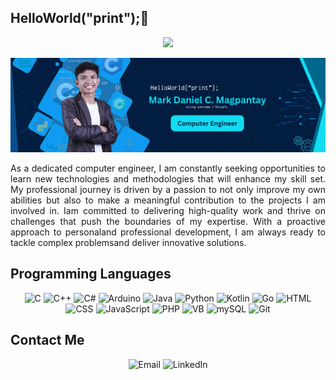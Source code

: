 ## HelloWorld("print");👋

<p align="center">
  <img src="https://readme-typing-svg.herokuapp.com?size=24&duration=4000&color=00FF00&lines=Welcome+to+my+GitHub+profile!;I+am+a+Computer+Engineer.;I+love+coding.">
</p>

<p align="center">
  <img src="https://github.com/Nielark/Images/blob/master/My%20Profile%20Banner.png">
</p>

<div align="justify">
</p>As a dedicated computer engineer, I am constantly seeking opportunities to learn new technologies and methodologies that will enhance my skill set. My professional journey is driven by a passion to not only improve my own abilities but also to make a meaningful contribution to the projects I am involved in. Iam committed to delivering high-quality work and thrive on challenges that push the boundaries of my expertise. With a proactive approach to personaland professional development, I am always ready to tackle complex problemsand deliver innovative solutions.</p>
</div>

## Programming Languages

<p align="center">
  <img src="https://cdn.jsdelivr.net/gh/devicons/devicon@latest/icons/c/c-original.svg" alt="C" style="width: 50px; height: 50px;"/>
  <img src="https://cdn.jsdelivr.net/gh/devicons/devicon@latest/icons/cplusplus/cplusplus-original.svg" alt="C++" style="width: 50px; height: 50px;"/>
  <img src="https://cdn.jsdelivr.net/gh/devicons/devicon@latest/icons/csharp/csharp-original.svg" alt="C#" style="width: 50px; height: 50px;"/>
  <img src="https://cdn.jsdelivr.net/gh/devicons/devicon@latest/icons/arduino/arduino-original.svg" alt="Arduino" style="width: 50px; height: 50px;"/>
  <img src="https://cdn.jsdelivr.net/gh/devicons/devicon@latest/icons/java/java-original.svg" alt="Java" style="width: 50px; height: 50px;"/>
  <img src="https://cdn.jsdelivr.net/gh/devicons/devicon@latest/icons/python/python-original.svg" alt="Python" style="width: 50px; height: 50px;"/>
  <img src="https://cdn.jsdelivr.net/gh/devicons/devicon@latest/icons/kotlin/kotlin-original.svg" alt="Kotlin" style="width: 50px; height: 50px;"/>
  <img src="https://cdn.jsdelivr.net/gh/devicons/devicon@latest/icons/goland/goland-original.svg" alt="Go" style="width: 50px; height: 50px;"/>
  <img src="https://cdn.jsdelivr.net/gh/devicons/devicon@latest/icons/html5/html5-original.svg" alt="HTML" style="width: 50px; height: 50px;"/>
  <img src="https://cdn.jsdelivr.net/gh/devicons/devicon@latest/icons/css3/css3-original.svg" alt="CSS" style="width: 50px; height: 50px;"/>
  <img src="https://cdn.jsdelivr.net/gh/devicons/devicon@latest/icons/javascript/javascript-original.svg" alt="JavaScript" style="width: 50px; height: 50px;"/>
  <img src="https://cdn.jsdelivr.net/gh/devicons/devicon@latest/icons/php/php-original.svg" alt="PHP" style="width: 50px; height: 50px;"/>
  <img src="https://cdn.jsdelivr.net/gh/devicons/devicon@latest/icons/visualbasic/visualbasic-original.svg" alt="VB" style="width: 50px; height: 50px;"/>
  <img src="https://cdn.jsdelivr.net/gh/devicons/devicon@latest/icons/mysql/mysql-original-wordmark.svg" alt="mySQL" style="width: 50px; height: 50px;"/>
  <img src="https://cdn.jsdelivr.net/gh/devicons/devicon@latest/icons/git/git-original.svg" alt="Git" style="width: 50px; height: 50px;"/>
</p>

## Contact Me

<p align="center">
  <a href="mailto:markdanielcmagpantay@gmail.com" style="text-decoration: none;">
    <img src="https://img.shields.io/badge/Email-D14836?style=for-the-badge&logo=gmail&logoColor=white" alt="Email"/>
  </a>
  <a href="http://www.linkedin.com/in/mark-daniel-magpantay" style="text-decoration: none;">
    <img src="https://img.shields.io/badge/LinkedIn-0077B5?style=for-the-badge&logo=linkedin&logoColor=white" alt="LinkedIn"/>
  </a>
</p>


          
